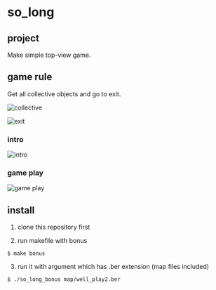 # so_long

## project

Make simple top-view game.

## game rule

Get all collective objects and go to exit.

![collective](https://user-images.githubusercontent.com/65299607/150776809-8ec6f6f3-4cab-4d17-adda-ffe4cf089a6e.png)

![exit](https://user-images.githubusercontent.com/65299607/150776824-9ccc7af5-f992-49f1-afc6-7dd9c7827c5c.png)

### intro

![intro](https://user-images.githubusercontent.com/65299607/150775871-7f2f496e-f6e0-4ac2-ade6-5fb01de6c972.gif)

### game play

![game play](https://user-images.githubusercontent.com/65299607/150775881-bf1dc69f-9cd5-47b7-b4ce-58802559b751.gif)

## install

1. clone this repository first

2. run makefile with bonus

```shell
$ make bonus
```

3. run it with argument which has .ber extension
   (map files included)

```shell
$ ./so_long_bonus map/well_play2.ber
```

